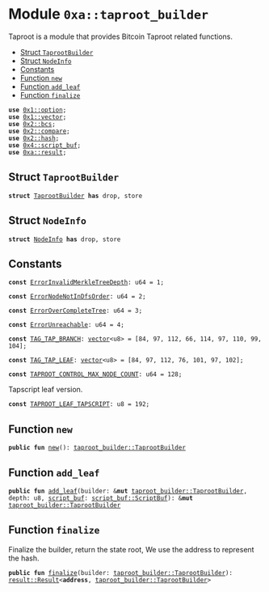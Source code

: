
<a name="0xa_taproot_builder"></a>

# Module `0xa::taproot_builder`

Taproot is a module that provides Bitcoin Taproot related functions.


-  [Struct `TaprootBuilder`](#0xa_taproot_builder_TaprootBuilder)
-  [Struct `NodeInfo`](#0xa_taproot_builder_NodeInfo)
-  [Constants](#@Constants_0)
-  [Function `new`](#0xa_taproot_builder_new)
-  [Function `add_leaf`](#0xa_taproot_builder_add_leaf)
-  [Function `finalize`](#0xa_taproot_builder_finalize)


<pre><code><b>use</b> <a href="">0x1::option</a>;
<b>use</b> <a href="">0x1::vector</a>;
<b>use</b> <a href="">0x2::bcs</a>;
<b>use</b> <a href="">0x2::compare</a>;
<b>use</b> <a href="">0x2::hash</a>;
<b>use</b> <a href="">0x4::script_buf</a>;
<b>use</b> <a href="result.md#0xa_result">0xa::result</a>;
</code></pre>



<a name="0xa_taproot_builder_TaprootBuilder"></a>

## Struct `TaprootBuilder`



<pre><code><b>struct</b> <a href="taproot_builder.md#0xa_taproot_builder_TaprootBuilder">TaprootBuilder</a> <b>has</b> drop, store
</code></pre>



<a name="0xa_taproot_builder_NodeInfo"></a>

## Struct `NodeInfo`



<pre><code><b>struct</b> <a href="taproot_builder.md#0xa_taproot_builder_NodeInfo">NodeInfo</a> <b>has</b> drop, store
</code></pre>



<a name="@Constants_0"></a>

## Constants


<a name="0xa_taproot_builder_ErrorInvalidMerkleTreeDepth"></a>



<pre><code><b>const</b> <a href="taproot_builder.md#0xa_taproot_builder_ErrorInvalidMerkleTreeDepth">ErrorInvalidMerkleTreeDepth</a>: u64 = 1;
</code></pre>



<a name="0xa_taproot_builder_ErrorNodeNotInDfsOrder"></a>



<pre><code><b>const</b> <a href="taproot_builder.md#0xa_taproot_builder_ErrorNodeNotInDfsOrder">ErrorNodeNotInDfsOrder</a>: u64 = 2;
</code></pre>



<a name="0xa_taproot_builder_ErrorOverCompleteTree"></a>



<pre><code><b>const</b> <a href="taproot_builder.md#0xa_taproot_builder_ErrorOverCompleteTree">ErrorOverCompleteTree</a>: u64 = 3;
</code></pre>



<a name="0xa_taproot_builder_ErrorUnreachable"></a>



<pre><code><b>const</b> <a href="taproot_builder.md#0xa_taproot_builder_ErrorUnreachable">ErrorUnreachable</a>: u64 = 4;
</code></pre>



<a name="0xa_taproot_builder_TAG_TAP_BRANCH"></a>



<pre><code><b>const</b> <a href="taproot_builder.md#0xa_taproot_builder_TAG_TAP_BRANCH">TAG_TAP_BRANCH</a>: <a href="">vector</a>&lt;u8&gt; = [84, 97, 112, 66, 114, 97, 110, 99, 104];
</code></pre>



<a name="0xa_taproot_builder_TAG_TAP_LEAF"></a>



<pre><code><b>const</b> <a href="taproot_builder.md#0xa_taproot_builder_TAG_TAP_LEAF">TAG_TAP_LEAF</a>: <a href="">vector</a>&lt;u8&gt; = [84, 97, 112, 76, 101, 97, 102];
</code></pre>



<a name="0xa_taproot_builder_TAPROOT_CONTROL_MAX_NODE_COUNT"></a>



<pre><code><b>const</b> <a href="taproot_builder.md#0xa_taproot_builder_TAPROOT_CONTROL_MAX_NODE_COUNT">TAPROOT_CONTROL_MAX_NODE_COUNT</a>: u64 = 128;
</code></pre>



<a name="0xa_taproot_builder_TAPROOT_LEAF_TAPSCRIPT"></a>

Tapscript leaf version.


<pre><code><b>const</b> <a href="taproot_builder.md#0xa_taproot_builder_TAPROOT_LEAF_TAPSCRIPT">TAPROOT_LEAF_TAPSCRIPT</a>: u8 = 192;
</code></pre>



<a name="0xa_taproot_builder_new"></a>

## Function `new`



<pre><code><b>public</b> <b>fun</b> <a href="taproot_builder.md#0xa_taproot_builder_new">new</a>(): <a href="taproot_builder.md#0xa_taproot_builder_TaprootBuilder">taproot_builder::TaprootBuilder</a>
</code></pre>



<a name="0xa_taproot_builder_add_leaf"></a>

## Function `add_leaf`



<pre><code><b>public</b> <b>fun</b> <a href="taproot_builder.md#0xa_taproot_builder_add_leaf">add_leaf</a>(builder: &<b>mut</b> <a href="taproot_builder.md#0xa_taproot_builder_TaprootBuilder">taproot_builder::TaprootBuilder</a>, depth: u8, <a href="">script_buf</a>: <a href="_ScriptBuf">script_buf::ScriptBuf</a>): &<b>mut</b> <a href="taproot_builder.md#0xa_taproot_builder_TaprootBuilder">taproot_builder::TaprootBuilder</a>
</code></pre>



<a name="0xa_taproot_builder_finalize"></a>

## Function `finalize`

Finalize the builder, return the state root,
We use the address to represent the hash.


<pre><code><b>public</b> <b>fun</b> <a href="taproot_builder.md#0xa_taproot_builder_finalize">finalize</a>(builder: <a href="taproot_builder.md#0xa_taproot_builder_TaprootBuilder">taproot_builder::TaprootBuilder</a>): <a href="result.md#0xa_result_Result">result::Result</a>&lt;<b>address</b>, <a href="taproot_builder.md#0xa_taproot_builder_TaprootBuilder">taproot_builder::TaprootBuilder</a>&gt;
</code></pre>
